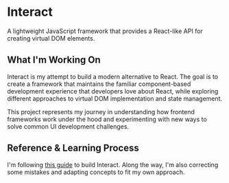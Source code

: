 # Interact

A lightweight JavaScript framework that provides a React-like API for creating virtual DOM elements.

## What I'm Working On

Interact is my attempt to build a modern alternative to React. The goal is to create a framework that maintains the familiar component-based development experience that developers love about React, while exploring different approaches to virtual DOM implementation and state management.

This project represents my journey in understanding how frontend frameworks work under the hood and experimenting with new ways to solve common UI development challenges.

## Reference & Learning Process

I'm following [this guide](https://pomb.us/build-your-own-react/) to build Interact. Along the way, I'm also correcting some mistakes and adapting concepts to fit my own approach.